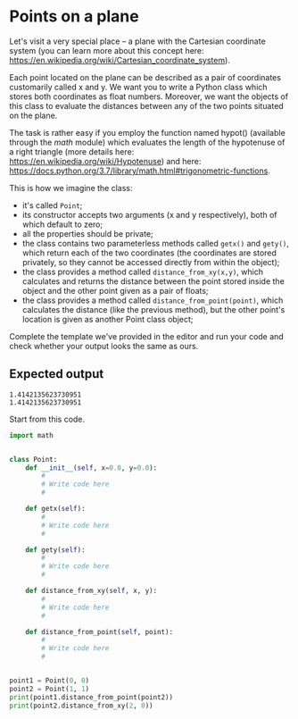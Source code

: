 # Points on a plane
Let's visit a very special place – a plane with the Cartesian coordinate system (you can learn more about this concept here: https://en.wikipedia.org/wiki/Cartesian_coordinate_system).

Each point located on the plane can be described as a pair of coordinates customarily called x and y. We want you to write a Python class which stores both coordinates as float numbers. Moreover, we want the objects of this class to evaluate the distances between any of the two points situated on the plane.

The task is rather easy if you employ the function named hypot() (available through the *math* module) which evaluates the length of the hypotenuse of a right triangle (more details here: https://en.wikipedia.org/wiki/Hypotenuse) and here: https://docs.python.org/3.7/library/math.html#trigonometric-functions.

This is how we imagine the class:
 - it's called ```Point```;
 - its constructor accepts two arguments (x and y respectively), both of which default to zero;
 - all the properties should be private;
 - the class contains two parameterless methods called ```getx()``` and ```gety()```, which return each of the two coordinates (the coordinates are stored privately, so they cannot be accessed directly from within the object);
 - the class provides a method called ```distance_from_xy(x,y)```, which calculates and returns the distance between the point stored inside the object and the other point given as a pair of floats;
 - the class provides a method called ```distance_from_point(point)```, which calculates the distance (like the previous method), but the other point's location is given as another Point class object;

Complete the template we've provided in the editor and run your code and check whether your output looks the same as ours.

## Expected output

```
1.4142135623730951
1.4142135623730951
```

Start from this code.

```python
import math


class Point:
    def __init__(self, x=0.0, y=0.0):
        #
        # Write code here
        #

    def getx(self):
        #
        # Write code here
        #

    def gety(self):
        #
        # Write code here
        #

    def distance_from_xy(self, x, y):
        #
        # Write code here
        #

    def distance_from_point(self, point):
        #
        # Write code here
        #


point1 = Point(0, 0)
point2 = Point(1, 1)
print(point1.distance_from_point(point2))
print(point2.distance_from_xy(2, 0))
```